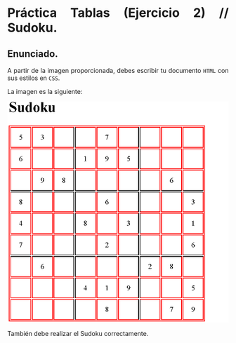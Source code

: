<div style="text-align:justify">

# Práctica Tablas  (Ejercicio 2) // Sudoku.

## Enunciado.

A partir de la imagen proporcionada, debes escribir tu documento `HTML` con sus estilos en `CSS`.

La imagen es la siguiente:

<div style="text-align:center">

![img](Imagenes/imagen1.png)

</div>

También debe realizar el Sudoku correctamente.
</div>